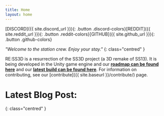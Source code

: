 ```yaml
---
title: Home
layout: home
---
```


<div class="horizontal-buttons" markdown='1'>
[DISCORD]({{ site.discord_url }}){: .button .discord-colors}[REDDIT]({{ site.reddit_url }}){: .button .reddit-colors}[GITHUB]({{ site.github_url }}){: .button .github-colors}
</div>

*"Welcome to the station crew. Enjoy your stay."*
{: class="centred" }

RE:SS3D is a resurrection of the SS3D project (a 3D remake of SS13).
It is being developed in the Unity game engine and our **[roadmap can be found here](https://github.com/RE-SS3D/SS3D/projects)** and our **[latest build can be found here](https://github.com/RE-SS3D/SS3D/releases/latest)**.
For information on contributing, see our [contribute]({{ site.baseurl }}/contribute/) page.

# Latest Blog Post:
{: class="centred" }
